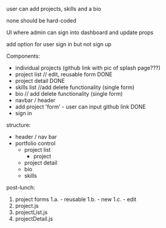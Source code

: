 user can add projects, skills and a bio

none should be hard-coded

UI where admin can sign into dashboard and update props

add option for user sign in but not sign up


Components:
  - individual projects (github link with pic of splash page???)
  - project list // edit, reusable form DONE
  - project detail DONE
  - skills list //add delete functionality (single form)
  - bio // add delete functionality (single form)
  - navbar / header
  - add project 'form' - user can input github link DONE
  - sign in 


structure:

  - header / nav bar
  - portfolio control
    - project list
      - project
    - project detail
    - bio
    - skills
    
post-lunch:
  1. project forms
    1.a. - reusable
    1.b. - new
    1.c. - edit
  2. project.js
  3. projectList.js
  4. projectDetail.js